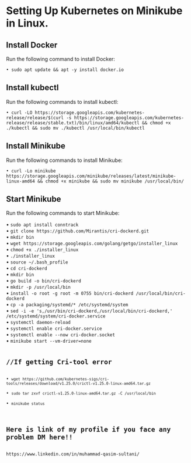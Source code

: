 <!DOCTYPE html>
<html>
<head>
	<h1>Setting Up Kubernetes on Minikube in Linux.</h1>
	
<h2>Install Docker</h2>
<p>Run the following command to install Docker:</p>
<code>• sudo apt update &amp;&amp; apt -y install docker.io</code>

<h2>Install kubectl</h2>
<p>Run the following commands to install kubectl:</p>
<code>• curl -LO https://storage.googleapis.com/kubernetes-release/release/$(curl -s https://storage.googleapis.com/kubernetes-release/release/stable.txt)/bin/linux/amd64/kubectl &amp;&amp; chmod +x ./kubectl &amp;&amp; sudo mv ./kubectl /usr/local/bin/kubectl</code>

<h2>Install Minikube</h2>
<p>Run the following commands to install Minikube:</p>
<code>• curl -Lo minikube https://storage.googleapis.com/minikube/releases/latest/minikube-linux-amd64 &amp;&amp; chmod +x minikube &amp;&amp; sudo mv minikube /usr/local/bin/</code>

<h2>Start Minikube</h2>
<p>Run the following commands to start Minikube:</p>
•	<code>sudo apt install conntrack</code><br>
•	<code>git clone https://github.com/Mirantis/cri-dockerd.git</code><br>
• <code>mkdir bin</code><br>
• <code>wget https://storage.googleapis.com/golang/getgo/installer_linux</code><br>
• <code>chmod +x ./installer_linux</code><br>
• <code>./installer_linux</code><br>
• <code>source ~/.bash_profile</code><br>
• <code>cd cri-dockerd</code><br>
• <code>mkdir bin</code><br>
• <code>go build -o bin/cri-dockerd</code><br>
• <code>mkdir -p /usr/local/bin</code><br>
• <code>install -o root -g root -m 0755 bin/cri-dockerd /usr/local/bin/cri-dockerd</code><br>
• <code>cp -a packaging/systemd/* /etc/systemd/system</code><br>
• <code>sed -i -e 's,/usr/bin/cri-dockerd,/usr/local/bin/cri-dockerd,' /etc/systemd/system/cri-docker.service</code><br>
• <code>systemctl daemon-reload</code><br>
• <code>systemctl enable cri-docker.service</code><br>
• <code>systemctl enable --now cri-docker.socket</code><br>
• <code>minikube start --vm-driver=none
  
  
  
<h2>//If getting Cri-tool error</h2>
• <code>wget https://github.com/kubernetes-sigs/cri-tools/releases/download/v1.25.0/crictl-v1.25.0-linux-amd64.tar.gz</code><br>
• <code>sudo tar zxvf crictl-v1.25.0-linux-amd64.tar.gz -C /usr/local/bin</code><br>
• <code>minikube status</code><br>

<h2>Here is link of my profile if you face any problem DM here!!</h2>
https://www.linkedin.com/in/muhammad-qasim-sultani/
